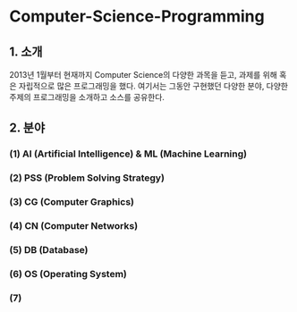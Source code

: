 # Computer-Science-Programming
## 1. 소개
2013년 1월부터 현재까지 Computer Science의 다양한 과목을 듣고, 과제를 위해 혹은 자립적으로 많은 프로그래밍을 했다. 여기서는 그동안 구현했던 다양한 분야, 다양한 주제의 프로그래밍을 소개하고 소스를 공유한다.

## 2. 분야
### (1) AI (Artificial Intelligence) & ML (Machine Learning)
### (2) PSS (Problem Solving Strategy)
### (3) CG (Computer Graphics)
### (4) CN (Computer Networks)
### (5) DB (Database)
### (6) OS (Operating System)
### (7) 
